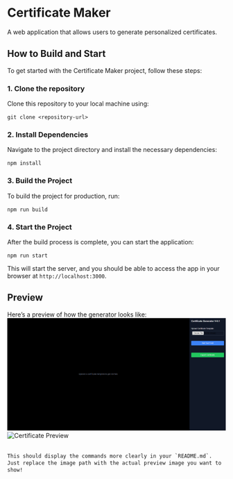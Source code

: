 # Certificate Maker

A web application that allows users to generate personalized certificates.

## How to Build and Start

To get started with the Certificate Maker project, follow these steps:

### 1. Clone the repository
Clone this repository to your local machine using:
```
git clone <repository-url>
```

### 2. Install Dependencies
Navigate to the project directory and install the necessary dependencies:
```
npm install
```

### 3. Build the Project
To build the project for production, run:
```
npm run build
```

### 4. Start the Project
After the build process is complete, you can start the application:
```
npm run start
```

This will start the server, and you should be able to access the app in your browser at `http://localhost:3000`.

## Preview

Here’s a preview of how the generator looks like:
![Generator Preview](https://raw.githubusercontent.com/rozeen-shrestha/Certificate-Maker/refs/heads/main/public/Screenshot%202024-12-08%20223115.png)
![Certificate Preview]([path/to/your/preview-image.png](https://raw.githubusercontent.com/rozeen-shrestha/Certificate-Maker/refs/heads/main/public/Screenshot%202024-12-08%20223144.png))

```

This should display the commands more clearly in your `README.md`. Just replace the image path with the actual preview image you want to show!
